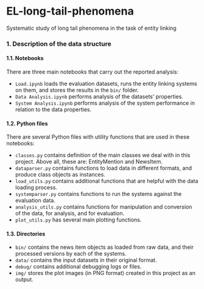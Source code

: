 # EL-long-tail-phenomena
Systematic study of long tail phenomena in the task of entity linking

### 1. Description of the data structure

#### 1.1. Notebooks

There are three main notebooks that carry out the reported analysis:
* `Load.ipynb` loads the evaluation datasets, runs the entity linking systems on them, and stores the results in the `bin/` folder.
* `Data Analysis.ipynb` performs analysis of the datasets' properties.
* `System Analysis.ipynb` performs analysis of the system performance in relation to the data properties.

#### 1.2. Python files

There are several Python files with utility functions that are used in these notebooks:
* `classes.py` contains definition of the main classes we deal with in this project. Above all, these are: EntityMention and NewsItem.
* `dataparser.py` contains functions to load data in different formats, and produce class objects as instances.
* `load_utils.py` contains additional functions that are helpful with the data loading process.
* `systemparser.py` contains functions to run the systems against the evaluation data.
* `analysis_utils.py` contains functions for manipulation and conversion of the data, for analysis, and for evaluation.
* `plot_utils.py` has several main plotting functions.

#### 1.3. Directories

* `bin/` contains the news item objects as loaded from raw data, and their processed versions by each of the systems.
* `data/` contains the input datasets in their original format.
* `debug/` contains additional debugging logs or files.
* `img/` stores the plot images (in PNG format) created in this project as an output.

